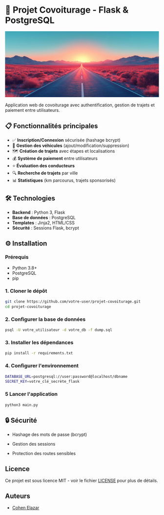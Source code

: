 # 🚗 Projet Covoiturage - Flask & PostgreSQL

![Bannière](static/fond_accueil.jpg)

Application web de covoiturage avec authentification, gestion de trajets et paiement entre utilisateurs.

## 📋 Fonctionnalités principales
- ✅ **Inscription/Connexion** sécurisée (hashage bcrypt)
- 🚗 **Gestion des véhicules** (ajout/modification/suppression)
- 🗺️ **Création de trajets** avec étapes et localisations
- 💰 **Système de paiement** entre utilisateurs
- ⭐ **Évaluation des conducteurs**
- 🔍 **Recherche de trajets** par ville
- 📊 **Statistiques** (km parcourus, trajets sponsorisés)

## 🛠️ Technologies
- **Backend** : Python 3, Flask
- **Base de données** : PostgreSQL
- **Templates** : Jinja2, HTML/CSS
- **Sécurité** : Sessions Flask, bcrypt

## ⚙️ Installation

### Prérequis
- Python 3.8+
- PostgreSQL
- pip

### 1. Cloner le dépôt
```bash
git clone https://github.com/votre-user/projet-covoiturage.git
cd projet-covoiturage
```
### 2. Configurer la base de données
```bash
psql -U votre_utilisateur -d votre_db -f dump.sql 
``` 

### 3. Installer les dépendances
``` bash
pip install -r requirements.txt
```

### 4. Configurer l'environnement
``` bash
DATABASE_URL=postgresql://user:password@localhost/dbname
SECRET_KEY=votre_clé_secrète_flask
```

### 5 Lancer l'application 
```shell
python3 main.py
```

## 🔒 Sécurité
- Hashage des mots de passe (bcrypt)

- Gestion des sessions

- Protection des routes sensibles
## Licence
Ce projet est sous licence MIT - voir le fichier [LICENSE](LICENSE) pour plus de détails.

## Auteurs
- [Cohen Elazar](https://github.com/ElazarCohen1)

